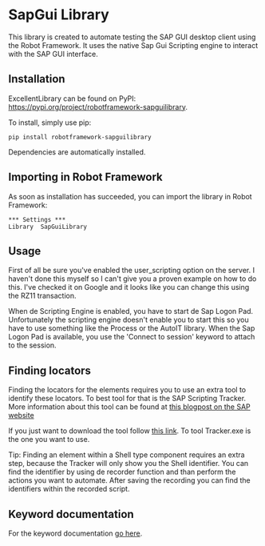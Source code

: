 # SapGui Library
This library is created to automate testing the SAP GUI desktop client using the Robot Framework. It uses the native Sap Gui Scripting engine to interact with the SAP GUI interface.

## Installation
ExcellentLibrary can be found on PyPI: https://pypi.org/project/robotframework-sapguilibrary.

To install, simply use pip:

```dos
pip install robotframework-sapguilibrary
```

Dependencies are automatically installed.

## Importing in Robot Framework
As soon as installation has succeeded, you can import the library in Robot Framework:

```robot
*** Settings ***
Library  SapGuiLibrary
```

## Usage
First of all be sure you've enabled the user_scripting option on the server. I haven't done this myself so I can't give you a proven example on how to do this. I've checked it on Google and it looks like you can change this using the RZ11 transaction.

When de Scripting Engine is enabled, you have to start de Sap Logon Pad. Unfortunately the scripting engine doesn't enable you to start this so you have to use something like the Process or the AutoIT library. When the Sap Logon Pad is available, you use the 'Connect to session' keyword to attach to the session.

## Finding locators
Finding the locators for the elements requires you to use an extra tool to identify these locators. To best tool for that is the SAP Scripting Tracker. More information about this tool can be found at [this blogpost on the SAP website](https://blogs.sap.com/2014/11/20/scripting-tracker-development-tool-for-sap-gui-scripting/)

If you just want to download the tool follow [this link](https://tracker.stschnell.de/tracker.zip). To tool Tracker.exe is the one you want to use.

Tip: Finding an element within a Shell type component requires an extra step, because the Tracker will only show you the Shell identifier. You can find the identifier by using de recorder function and than perform the actions you want to automate. After saving the recording you can find the identifiers within the recorded script.

## Keyword documentation
For the keyword documentation [go here](https://frankvanderkuur.github.io/SapGuiLibrary.html).
